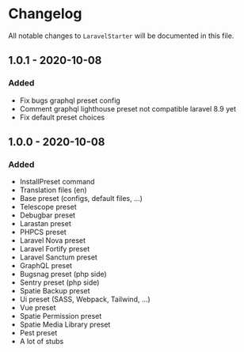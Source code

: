 # Changelog

All notable changes to `LaravelStarter` will be documented in this file.

## 1.0.1 - 2020-10-08

### Added

- Fix bugs graphql preset config
- Comment graphql lighthouse preset not compatible laravel 8.9 yet
- Fix default preset choices

## 1.0.0 - 2020-10-08

### Added

- InstallPreset command
- Translation files (en)
- Base preset (configs, default files, ...)
- Telescope preset
- Debugbar preset
- Larastan preset
- PHPCS preset
- Laravel Nova preset
- Laravel Fortify preset
- Laravel Sanctum preset
- GraphQL preset
- Bugsnag preset (php side)
- Sentry preset (php side)
- Spatie Backup preset
- Ui preset (SASS, Webpack, Tailwind, ...)
- Vue preset
- Spatie Permission preset
- Spatie Media Library preset
- Pest preset
- A lot of stubs
